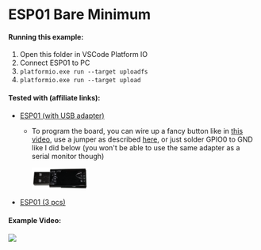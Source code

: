 # ESP01 Bare Minimum

#### Running this example:
1. Open this folder in VSCode Platform IO
2. Connect ESP01 to PC
3. ```platformio.exe run --target uploadfs```
4. ```platformio.exe run --target upload```

#### Tested with (affiliate links):

- [ESP01 (with USB adapter)](https://www.banggood.com/ESP8266-ESP01-WIFI-Transceiver-Wireless-Module-USB-To-ESP8266-Serial-Adapter-Wireless-WIFI-Develoment-Board-p-1408866.html?p=VG211930430970201902&custlinkid=574840)
  - To program the board, you can wire up a fancy button like in [this video](https://youtu.be/6uaIWZCRSz8), use a jumper as described [here](https://www.diyhobi.com/flash-program-esp-01-using-usb-serial-adapter/), or just solder GPIO0 to GND like I did below (you won't be able to use the same adapter as a serial monitor though)

    <img src="https://raw.githubusercontent.com/oatssss/WiFiSelector/assets/examples/esp01-bare-minimum/gpio0-gnd.png" width="25%" height="25%">

- [ESP01 (3 pcs)](https://www.banggood.com/3Pcs-Upgraded-Version-1M-Flash-ESP-01-WIFI-Transceiver-Wireless-Module-p-980109.html?cur_warehouse=USA&p=VG211930430970201902&custlinkid=574791)

#### Example Video:
[<img src="https://img.youtube.com/vi/nVItGq-AoNE/maxresdefault.jpg" width="50%">](https://youtu.be/nVItGq-AoNE)
